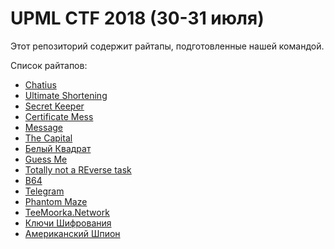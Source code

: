 # UPML CTF 2018 (30-31 июля)
Этот репозиторий содержит райтапы, подготовленные нашей командой.

Список райтапов:

* [Chatius](https://github.com/weneedmoreflags/upmlctf-2018/tree/master/Chatius)
* [Ultimate Shortening](https://github.com/weneedmoreflags/upmlctf-2018/tree/master/Ultimate%20Shortening)
* [Secret Keeper](https://github.com/weneedmoreflags/upmlctf-2018/tree/master/Secret%20Keeper)
* [Certificate Mess](https://github.com/weneedmoreflags/upmlctf-2018/tree/master/Certificate%20Mess)
* [Message](https://github.com/weneedmoreflags/upmlctf-2018/tree/master/Message)
* [The Capital](https://github.com/weneedmoreflags/upmlctf-2018/tree/master/The%20Capital)
* [Белый Квадрат](https://github.com/weneedmoreflags/upmlctf-2018/tree/master/White%20Square)
* [Guess Me](https://github.com/weneedmoreflags/upmlctf-2018/tree/master/Guess%20Me)
* [Totally not a REverse task](https://github.com/weneedmoreflags/upmlctf-2018/tree/master/Totally%20not%20a%20REverse%20task)
* [B64](https://github.com/weneedmoreflags/upmlctf-2018/tree/master/B64)
* [Telegram](https://github.com/weneedmoreflags/upmlctf-2018/tree/master/Telegram)
* [Phantom Maze](https://github.com/weneedmoreflags/upmlctf-2018/tree/master/Phantom%20Maze)
* [TeeMoorka.Network](https://github.com/weneedmoreflags/upmlctf-2018/tree/master/TeeMoorka.Network)
* [Ключи Шифрования](https://github.com/weneedmoreflags/upmlctf-2018/tree/master/Encryption%20Keys)
* [Американский Шпион](https://github.com/weneedmoreflags/upmlctf-2018/tree/master/American%20Spy)
